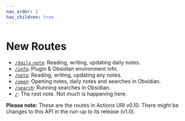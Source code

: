 ```yaml
---
nav_order: 2
has_children: true
---
```


# New Routes

- [`/daily-note`](routes/daily-note.md): Reading, writing, updating daily notes.
- [`/info`](routes/info.md): Plugin & Obsidian environment info.
- [`/note`](routes/note.md): Reading, writing, updating any notes.
- [`/open`](routes/open.md): Opening notes, daily notes and searches in Obsidian.
- [`/search`](routes/-search.md): Running searches in Obsidian.
- [`/`](routes/root.md): The root note. Not much is happening here.

**Please note:** These are the routes in Actions URI v0.10.  There might be changes to this API in the run-up to its release (v1.0).

